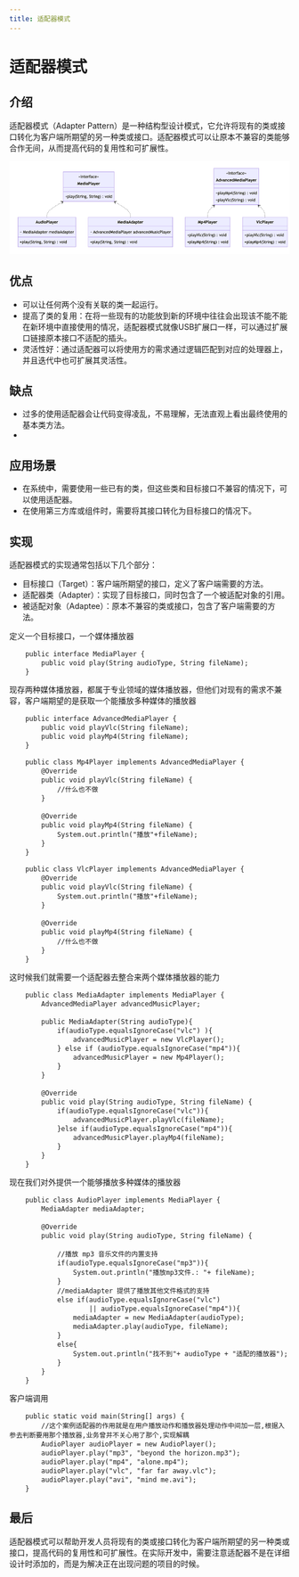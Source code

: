 ```yaml
---
title: 适配器模式
---
```

# 适配器模式
## 介绍

适配器模式（Adapter Pattern）是一种结构型设计模式，它允许将现有的类或接口转化为客户端所期望的另一种类或接口。适配器模式可以让原本不兼容的类能够合作无间，从而提高代码的复用性和可扩展性。

![适配器模式.png](./source/适配器模式.png)

## 优点

- 可以让任何两个没有关联的类一起运行。
- 提高了类的复用：在将一些现有的功能放到新的环境中往往会出现该不能不能在新环境中直接使用的情况，适配器模式就像USB扩展口一样，可以通过扩展口链接原本接口不适配的插头。
- 灵活性好：通过适配器可以将使用方的需求通过逻辑匹配到对应的处理器上，并且迭代中也可扩展其灵活性。

## 缺点

- 过多的使用适配器会让代码变得凌乱，不易理解，无法直观上看出最终使用的基本类方法。
- 
## 应用场景

- 在系统中，需要使用一些已有的类，但这些类和目标接口不兼容的情况下，可以使用适配器。
- 在使用第三方库或组件时，需要将其接口转化为目标接口的情况下。

## 实现

适配器模式的实现通常包括以下几个部分：

- 目标接口（Target）：客户端所期望的接口，定义了客户端需要的方法。
- 适配器类（Adapter）：实现了目标接口，同时包含了一个被适配对象的引用。
- 被适配对象（Adaptee）：原本不兼容的类或接口，包含了客户端需要的方法。

定义一个目标接口，一个媒体播放器

```java:no-line-numbers
    public interface MediaPlayer {
        public void play(String audioType, String fileName);
    }
```

现存两种媒体播放器，都属于专业领域的媒体播放器，但他们对现有的需求不兼容，客户端期望的是获取一个能播放多种媒体的播放器

``` java:no-line-numbers
    public interface AdvancedMediaPlayer {
        public void playVlc(String fileName);
        public void playMp4(String fileName);
    }
```

<CodeGroup>

<CodeGroupItem title="mp4播放器">

```java:no-line-numbers
    public class Mp4Player implements AdvancedMediaPlayer {
        @Override
        public void playVlc(String fileName) {
            //什么也不做
        }
    
        @Override
        public void playMp4(String fileName) {
            System.out.println("播放"+fileName);
        }
    }

```
</CodeGroupItem>

<CodeGroupItem title="vlc播放器">

```java:no-line-numbers
    public class VlcPlayer implements AdvancedMediaPlayer {
        @Override
        public void playVlc(String fileName) {
            System.out.println("播放"+fileName);
        }
    
        @Override
        public void playMp4(String fileName) {
            //什么也不做
        }
    }

```

</CodeGroupItem>

</CodeGroup>

这时候我们就需要一个适配器去整合来两个媒体播放器的能力

```java:no-line-numbers
    public class MediaAdapter implements MediaPlayer {
        AdvancedMediaPlayer advancedMusicPlayer;
    
        public MediaAdapter(String audioType){
            if(audioType.equalsIgnoreCase("vlc") ){
                advancedMusicPlayer = new VlcPlayer();
            } else if (audioType.equalsIgnoreCase("mp4")){
                advancedMusicPlayer = new Mp4Player();
            }
        }
    
        @Override
        public void play(String audioType, String fileName) {
            if(audioType.equalsIgnoreCase("vlc")){
                advancedMusicPlayer.playVlc(fileName);
            }else if(audioType.equalsIgnoreCase("mp4")){
                advancedMusicPlayer.playMp4(fileName);
            }
        }
    }
```

现在我们对外提供一个能够播放多种媒体的播放器

```java:no-line-numbers
    public class AudioPlayer implements MediaPlayer {
        MediaAdapter mediaAdapter;
    
        @Override
        public void play(String audioType, String fileName) {
    
            //播放 mp3 音乐文件的内置支持
            if(audioType.equalsIgnoreCase("mp3")){
                System.out.println("播放mp3文件.: "+ fileName);
            }
            //mediaAdapter 提供了播放其他文件格式的支持
            else if(audioType.equalsIgnoreCase("vlc")
                    || audioType.equalsIgnoreCase("mp4")){
                mediaAdapter = new MediaAdapter(audioType);
                mediaAdapter.play(audioType, fileName);
            }
            else{
                System.out.println("找不到"+ audioType + "适配的播放器");
            }
        }
    }
```

客户端调用

```java:no-line-numbers
    public static void main(String[] args) {
        //这个案例适配器的作用就是在用户播放动作和播放器处理动作中间加一层,根据入参去判断要用那个播放器,业务曾并不关心用了那个,实现解耦
        AudioPlayer audioPlayer = new AudioPlayer();
        audioPlayer.play("mp3", "beyond the horizon.mp3");
        audioPlayer.play("mp4", "alone.mp4");
        audioPlayer.play("vlc", "far far away.vlc");
        audioPlayer.play("avi", "mind me.avi");
    }
```

## 最后

适配器模式可以帮助开发人员将现有的类或接口转化为客户端所期望的另一种类或接口，提高代码的复用性和可扩展性。在实际开发中，需要注意适配器不是在详细设计时添加的，而是为解决正在出现问题的项目的时候。
